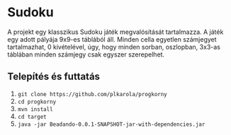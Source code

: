 <h1>Sudoku</h1>
A projekt egy klasszikus Sudoku játék megvalósítását tartalmazza.
A játék egy adott pályája 9x9-es táblából áll. Minden cella egyetlen számjegyet tartalmazhat, 0 kivételével,
úgy, hogy minden sorban, oszlopban, 3x3-as táblában minden számjegy csak egyszer szerepelhet.

<h2>Telepítés és futtatás</h2>
<ol>
<li><code>git clone <link>https://github.com/plkarola/progkorny</link></code></li>

<li><code>cd progkorny</code></li>

<li><code>mvn install </code></li>

<li><code>cd target</code></li>

<li><code>java -jar Beadando-0.0.1-SNAPSHOT-jar-with-dependencies.jar</code></li>
</ol>
